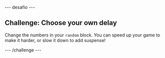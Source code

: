 \--- desafio \---

## Challenge: Choose your own delay

Change the numbers in your `random` block. You can speed up your game to make it harder, or slow it down to add suspense!

\--- /challenge \---